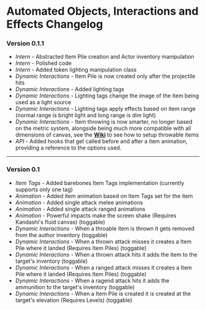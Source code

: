 # Automated Objects, Interactions and Effects Changelog

### Version 0.1.1
- *Intern* - Abstracted Item Pile creation and Actor inventory manipulation
- *Intern* - Polished code
- *Intern* - Added token lighting manipulation class
- *Dynamic Interactions* - Item Pile is now created only after the projectile hits
- *Dynamic Interactions* - Added lighting tags
- *Dynamic Interactions* - Lighting tags change the image of the item being used as a light source
- *Dynamic Interactions* - Lighting tags apply effects based on item range (normal range is bright light and long range is dim light)
- *Dynamic Interactions* - Item throwing is now smarter, no longer based on the metric system, alongside being much more compatible with all dimensions of canvas, see the **[Wiki](https://github.com/ZotyDev/objects-interactions-fx/wiki/Throwable-Items)** to see how to setup throwable items
- *API* - Added hooks that get called before and after a item animation, providing a reference to the options used.
  
---

### Version 0.1
- *Item Tags* - Added barebones Item Tags implementation (currently supports only one tag)
- *Animation* - Added item animation based on Item Tags set for the item
- *Animation* - Added single attack melee animations
- *Animation* - Added single attack ranged animations
- *Animation* - Powerful impacts make the screen shake (Requires Kandashi's fluid canvas) (toggable)
- *Dynamic Interactions* - When a throable item is thrown it gets removed from the author inventory (toggable)
- *Dynamic Interactions* - When a thrown attack misses it creates a Item Pile where it landed (Requires Item Piles) (toggable)
- *Dynamic Interactions* - When a thrown attack hits it adds the item to the target's inventory (toggable)
- *Dynamic Interactions* - When a ranged attack misses it creates a Item Pile where it landed (Requires Item Piles) (toggable)
- *Dynamic Interactions* - When a ragend attack hits it adds the ammunition to the target's inventory (toggable)
- *Dynamic Interactions* - When a Item Pile is created it is created at the target's elevation (Requires Levels) (toggable)